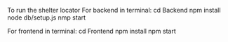 To run the shelter locator
For backend in terminal:
cd Backend
npm install
node db/setup.js
nmp start

For frontend in terminal:
cd Frontend
npm install
npm start